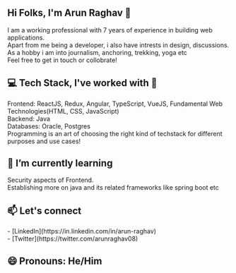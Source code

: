 <h2> Hi Folks, I'm Arun Raghav 👋 </h2>

I am a working professional with 7 years of experience in building web applications. </br>
Apart from me being a developer, i also have intrests in design, discussions. </br>
As a hobby i am into journalism, anchoring, trekking, yoga etc </br>
Feel free to get in touch or collobrate! 


<h2> 💻 Tech Stack, I've worked with 🧰 </h2>
Frontend: ReactJS, Redux, Angular, TypeScript, VueJS, Fundamental Web Technologies(HTML, CSS, JavaScript)</br>
Backend: Java</br>
Databases: Oracle, Postgres</br>
Programming is an art of choosing the right kind of techstack for different purposes and use cases!

<h2> 🌱 I’m currently learning </h2>
Security aspects of Frontend.</br>
Establishing more on java and its related frameworks like spring boot etc</br>

<h2> 📫 Let's connect </h2>
- [LinkedIn](https://in.linkedin.com/in/arun-raghav) </br>
- [Twitter](https://twitter.com/arunraghav08)

<h2>😄 Pronouns: He/Him </h2>

<!---
arunRaghav8/arunRaghav8 is a ✨ special ✨ repository because its `README.md` (this file) appears on your GitHub profile.
You can click the Preview link to take a look at your changes.
--->
